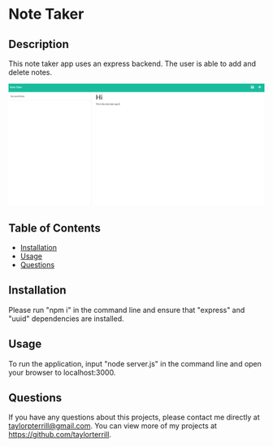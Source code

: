 # Note Taker

## Description
This note taker app uses an express backend. The user is able to add and delete notes.

![Webpage Screenshot](./public/assets/photos/app.png)

## Table of Contents
* [Installation](#installation)
* [Usage](#usage) 
* [Questions](#questions)

## Installation
Please run "npm i" in the command line and ensure that "express" and "uuid" dependencies are installed.

## Usage
To run the application, input "node server.js" in the command line and open your browser to localhost:3000.

## Questions
If you have any questions about this projects, please contact me directly at taylorpterrill@gmail.com. You can view more of my projects at https://github.com/taylorterrill.